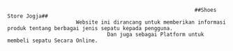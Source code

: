                                                                 ##Shoes Store Jogja##
                          Website ini dirancang untuk memberikan informasi produk tentang berbagai jenis sepatu kepada pengguna.
                                    Dan juga sebagai Platform untuk membeli sepatu Secara Online.                                                          
